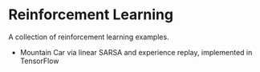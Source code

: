 # Reinforcement Learning
A collection of reinforcement learning examples.

<ul>
<li> Mountain Car via linear SARSA and experience replay, implemented in TensorFlow 
</ul>

